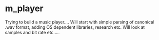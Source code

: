 # m_player
Trying to build a music player....
Will start with simple parsing of canonical .wav format, adding OS dependent libraries, research etc.
Will look at samples and bit rate etc.....
